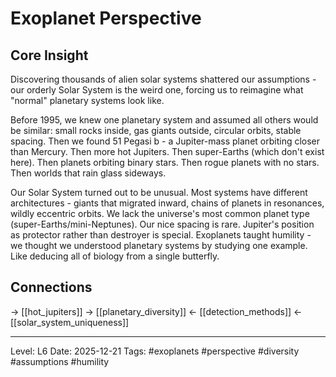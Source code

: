 # Exoplanet Perspective

## Core Insight
Discovering thousands of alien solar systems shattered our assumptions - our orderly Solar System is the weird one, forcing us to reimagine what "normal" planetary systems look like.

Before 1995, we knew one planetary system and assumed all others would be similar: small rocks inside, gas giants outside, circular orbits, stable spacing. Then we found 51 Pegasi b - a Jupiter-mass planet orbiting closer than Mercury. Then more hot Jupiters. Then super-Earths (which don't exist here). Then planets orbiting binary stars. Then rogue planets with no stars. Then worlds that rain glass sideways.

Our Solar System turned out to be unusual. Most systems have different architectures - giants that migrated inward, chains of planets in resonances, wildly eccentric orbits. We lack the universe's most common planet type (super-Earths/mini-Neptunes). Our nice spacing is rare. Jupiter's position as protector rather than destroyer is special. Exoplanets taught humility - we thought we understood planetary systems by studying one example. Like deducing all of biology from a single butterfly.

## Connections
→ [[hot_jupiters]]
→ [[planetary_diversity]]
← [[detection_methods]]
← [[solar_system_uniqueness]]

---
Level: L6
Date: 2025-12-21
Tags: #exoplanets #perspective #diversity #assumptions #humility